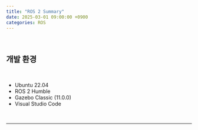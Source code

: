 ```yaml
---
title: "ROS 2 Summary"
date: 2025-03-01 09:00:00 +0900
categories: ROS
---
```


&nbsp;

## 개발 환경

<br>

* Ubuntu 22.04
* ROS 2 Humble
* Gazebo Classic (11.0.0)
* Visual Studio Code

<br>

---
